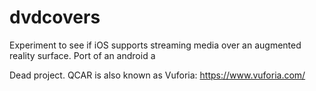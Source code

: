 # dvdcovers
Experiment to see if iOS supports streaming media over an augmented reality surface. Port of an android a

Dead project. QCAR is also known as Vuforia: https://www.vuforia.com/
